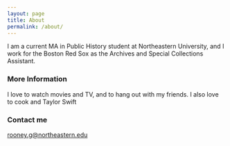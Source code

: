 ```yaml
---
layout: page
title: About
permalink: /about/
---
```


I am a current MA in Public History student at Northeastern University, and I work for the Boston Red Sox as the Archives and Special Collections Assistant. 

### More Information

I love to watch movies and TV, and to hang out with my friends. I also love to cook and Taylor Swift

### Contact me

rooney.g@northeastern.edu